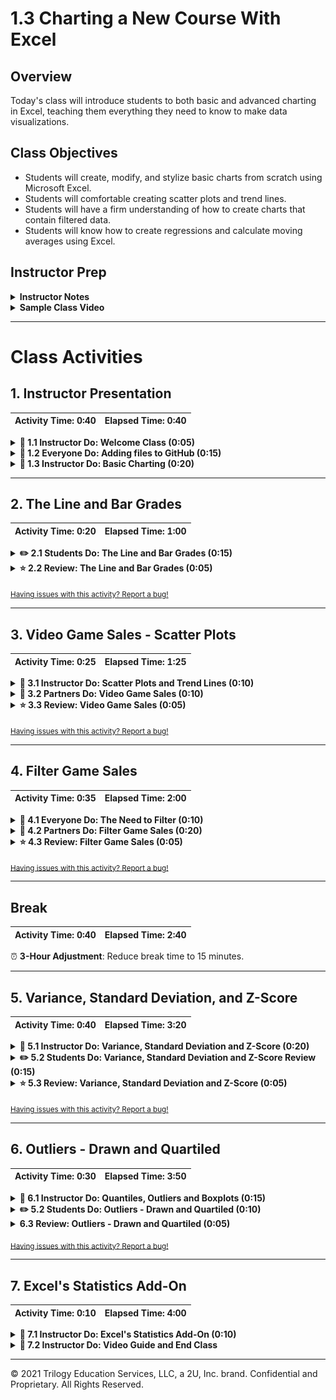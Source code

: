 # 1.3 Charting a New Course With Excel

## Overview

Today's class will introduce students to both basic and advanced charting in Excel, teaching them everything they need to know to make data visualizations.

## Class Objectives

* Students will create, modify, and stylize basic charts from scratch using Microsoft Excel.
* Students will comfortable creating scatter plots and trend lines.
* Students will have a firm understanding of how to create charts that contain filtered data.
* Students will know how to create regressions and calculate moving averages using Excel.

## Instructor Prep

<details>
  <summary><strong>Instructor Notes</strong></summary>

* You may find that this lesson falls on a weekday due to a holiday shifting the course schedule. In this case, we have provided notes within the LP that will allow you to **easily adjust the length of the lesson to fit into a weekday class**.

  * Be on the lookout for a ⏰**3-Hour Adjustment** note at the top of activities in this Lesson Plan. If this class is being taught on a weekday, please utilize the directions found in the note. Keep in mind that breaks will be reduced from 40 minutes to the typical 15 minutes for a weekday class as well.

  * Shortening these activities could potentially limit the students' ability to finish them, so please remind them to utilize office hours to clear up any questions they may have.

* When the lesson plan calls for files to be sent to students there are a few ways to do so. For the first couple of weeks it may be easiest to use Slack, but as the files and directories get more complex you may look to try alternate methods such as pushing and pulling from GitHub/GitLab and sending out the link, using a file storage like google drive, or zipping up files and continuing to Slack out. Please use whatever method you find most comfortable for sending files out to students.

* Send out out the installation [instructions](../../../00-Prework/Conda_Installation.md) for Anaconda and ask that students work with TAs during the next week to install Anaconda and Python. This will help resolve installation issues before the Python unit.

* Please reference our [Student FAQ](../../../05-Instructor-Resources/README.md#unit-01-excel) for answers to questions frequently asked by students of this program. If you have any recommendations for additional questions, feel free to log an issue or a pull request with your desired additions.

* Have your TAs refer to the Time Tracker to stay on track.

* Lastly, as a reminder these slideshows are for instructor use only - when distributing slides to students, please first export the slides to a PDF file. You may then send out the PDF file.

</details>

<details>
  <summary><strong>Sample Class Video</strong></summary>

* To view an example class lecture visit (Note video may not reflect latest lesson plan): [Class Video](https://codingbootcamp.hosted.panopto.com/Panopto/Pages/Viewer.aspx?id=9d629fc9-bf16-4f5f-b11d-b96fcd1adf67)

</details>

- - -

# Class Activities

## 1. Instructor Presentation

| Activity Time:       0:40 |  Elapsed Time:      0:40  |
|---------------------------|---------------------------|

<details>
  <summary><strong>📣 1.1 Instructor Do: Welcome Class (0:05)</strong></summary>

* You may choose to open up the [slideshow](https://docs.google.com/presentation/d/1pJa1TZABU9A5sGXxak7XimvBMlzGin-TZ0EKKQDKVvk) and step through slides 1-5 to facilitate your welcome to the class. Otherwise cover the following talking points:

  * Welcome your students to their first ever extended class.

  * Explain that today's class is four hours, which means we have ample time to round out our discussion on visualizations and summary statistics in Excel.

  * Explain that we will use our combined knowledge from the past two classes to work through more advanced activities.

  * Reassure students that we will take our time with each concept and encourage the students to ask questions.

  * If this is the first combined class, take a few moments to have each professor and TA introduce themselves briefly. This way all of the students will feel comfortable asking questions to any member of the instructional team.

</details>

<details>
  <summary><strong>🎉 1.2 Everyone Do: Adding files to GitHub (0:15)</strong></summary>

* ⏰**3-Hour Adjustment**: Reduce activity time to 10 minutes.

* You may choose to open up the [slideshow](https://docs.google.com/presentation/d/1pJa1TZABU9A5sGXxak7XimvBMlzGin-TZ0EKKQDKVvk) and step through slides 6-9 to accompany the beginning of this next activity. Otherwise cover the following talking points:

  * Explain that "GitHub offers a centralized location where all developers can push and pull (upload and download) their code."

  * Point out that GitHub always holds the most up-to-date code and files, handling everyone's updates appropriately.

  * Explain that for now, we will only need to know how to use the GUI for GitHub in order to submit homework.

  * Explain that later in the course, we will learn to work with GitHub through the terminal using Git.

  * Point out to students that as with many skills, Git and GitHub get easier with use.

* Have the students follow along with the following steps:

  * Visit <https://github.com> and ask students to login to their personal accounts.

  * From the main page, create a new repository with an initialized `README.md` file. Explain that the convention in the software world is for each repository to have a "README" file that explains what the repository contains.

    ![git repo](Images/GitDemo_1.png)

  * Make the repository public so TAs can have access to it for grading.

  * Click on the "Add .gitignore" and type "Python".

    ![create git ignore](Images/Git_ignore_1.png)

  * Click the green "Create repository" box. After clicking "Create repository", you’ll now be on the "homepage" of your repository.

    * The purpose of the "gitignore" file that you added to the repository is to ensure that files not tracked by GitHub remain untracked.

    * Click on the `.gitignore` file on your repository to open it.

      ![create git ignore](Images/Git_ignore_2.png)

    * In the `.gitignore` file you can see many different files by extension and distribution packages that won’t be tracked for this repository.

      ![Git ignore file](Images/Git_ignore_3.png)

    * If you don’t want GitHub to track a file you can edit the `.gitignore` file by adding the file name or file extension.

    * Let's untrack a common file, `.DS_Store` for this repository. The `.DS_Store` file is created and maintained by the macOS Finder application in every folder, and has functions similar to the file `desktop.ini` in Microsoft Windows. We don't see this file in our folders.

      * Click on the pencil icon in the `.gitignore` file to edit the file.
      * Once in edit mode, add the following to the `.gitignore` above the `# Distribution / packaging` section.

      ```python
      # .DS_Store
      .DS_Store
      ```

      * Scroll to the bottom and enter the commit message. "Updating .gitignore file." where it says "Commit changes".
      * Click the green "Commit changes" button.

      ![edit git ignore](Images/Git_ignore_4.png)

  * Switch back to computer's Desktop and create a new empty Excel file and save it. This will be used to demonstrate how to upload new files.

  * Navigate back to your repository homepage you created and click **Upload files**.

    ![upload file](Images/GitDemo_upload.png)

  * Choose your Excel file in the dialog box; instead of the "Upload Files" button, you may also drag files from your desktop to the GitHub web page for a repo. Add a commit message and commit the changes.

  * Finally, refresh the web page to show that the new file is now safely saved to the repository.

    ![drag file](Images/GitDemo_filedrag.gif)

* Make sure that all the students have been able to follow along. Let students know that this will be how they will be submitting their homework for the first two weeks. Students will add all of the necessary files to their GitHub repo then submit the repository link to BCS.

* Encourage students to practice GitHub before the next class and to use office hours if they run into any problems.

</details>

<details>
  <summary><strong>📣 1.3 Instructor Do: Basic Charting (0:20)</strong></summary>

* ⏰**3-Hour Adjustment**: Reduce activity time to 15 minutes.

* During this walk-through, have the TAs send out the images for where things are located on the opposite operating system.

* You may choose to open up the [slideshow](https://docs.google.com/presentation/d/1pJa1TZABU9A5sGXxak7XimvBMlzGin-TZ0EKKQDKVvk) and step through slides 10-13 to accompany the beginning of this next activity. Otherwise cover the following talking points:

  * Point out that up until this class we haven't explored one of the major features of Microsoft Excel: visualizations.

  * Explain that this next activity will be an instructor walk-through of generating visualizations in Excel. Most of the commands and concepts are the same between Mac and Windows operating systems, but the software may look a bit different.

  * Reassure students that as we proceed through the walk-through, the TAs will be distributing the images of each step for both operating systems. Therefore everyone should be able to follow along using their own computers.

  * Explain that today we will concentrate on 4 primary types of plots - scatter plots, line plots, bar plots and box plots.

* Now open the [IceCreamFavesIceCreamFaves.xlsx](Activities/01-Ins_GitHub/Resources/IceCreamFaves.xlsx) file and select all of the data in columns A and B. Your selection should include the header rows containing the column labels and all rows containing data. Then navigate into the `Insert` tab at the top of the application to show off all of the nifty charting options that are available in the Charts group.

* **PC**

  ![Chart Options](Images/PC_chart_options.png)

* **Mac**

  ![Chart Options Mac](Images/MAC_chart_options.png)

* Excel allows its users to create many kinds of charts, but first we are going to be creating a bar chart since that fits our data nicely.

* Whenever you select a charting option from the Charts group, a new menu will appear that allows us to select various visual options. In the case of bar charts we can choose between 2D or 3D visuals with a horizontal or vertical layout.

  * For now, just stick with a vertical 2D chart since it is the most basic.

* Once a chart option has been selected, a new chart will automatically be placed in the spreadsheet. Clicking on this chart will allow us to edit it and, if we so wished, we could double-click on any one element to edit that piece more specifically.

  * For now, click on the chart's title to show your students that we can rename the chart whatever we would like. (Note that its title may be a generic "Chart Title" if you did not include the header rows in your selection).

* **PC**

  * Next, click on the plus sign to the right of our chart. This brings up a list of elements we can add/remove. Some of these elements have sub-elements which we can choose from as well.

    ![Images/PC_AddElements.png](Images/PC_AddElements.png)

  * Click on the "Axes Titles" option to add in titles for both our vertical and horizontal axes. Then click on the arrow to the right of the "Axes Titles" option to bring up the sub-menu, which allows us to choose the specific titles we would like to show.

  * By clicking on the paintbrush to the right of a chart, we can choose a number of basic visual styles from a list. We can also select a color scheme for our chart by selecting a palette from the Color group.

    ![Images/PC_ChartColors.png](Images/PC_ChartColors.png)

  * Selecting a new color palette may not seem to make much of a difference at first, but if we double-click on the bars of our chart a new menu will appear at the side of the application that allows us to format our bars. If we then click on the paint can and select the "Vary colors by point" option, each bar will be given a different color that fits the palette we selected for our chart earlier.

* **Mac**

  * Click on "Add Chart Element" on the left side of the ribbon and move down to "Axis Titles". Here, you can select Primary Horizontal or vertical.

    ![Images/MAC_axis.png](Images/MAC_axis.png)

  * Click on "Change Colors" on the ribbon to changes the colors of the bar graph (to the right of the "Add Chart Element").

  * Double click on any of the bars to bring up the "Format Data Series" menu. Here we can check the "Vary colors by point" option that will give each bar a different color.

    ![Images/Mac_colors.png](Images/Mac_colors.png)

* Point out that the format menu for a chart element can be brought up by double-clicking on any specific element. This gives us even more control over the look of our chart. Remember: the exact location of the formatting control may differ between versions of Excel.

* Let's say that we made a bar chart but then our employer told us they really wanted a pie chart. Lucky for us, Excel has an option which allows us to change a chart's type by simply going into the chart's right-click menu and selecting "Change chart type". This means we can turn a bar chart into a pie chart very easily.

  * You can also change a chart's type by selecting the chart, going into the Design tab's Type group, and clicking "Change Chart Type".

  * Turn that bar chart we have been working on into a pie chart. Make sure to add in the "Legend" element for our new pie chart. Otherwise no one will know what each slice of the pie corresponds to.

    * On Macs, you can add a legend by clicking on "Add Chart Element" on the ribbon again, and select add "Legend" and the location.

      ![Images/mac_legend.png](Images/mac_legend.png)

* Another type of graph that is necessary to understand is the line graph. The problem is that the data we currently have is not exactly ideal for creating a line graph... Ask your students why this is the case.

  * Our data does not show any changing trend over time. It instead compares a single piece of data across multiple named categories.

* Open [02-Ins_BasicCharting/Solved/BasicCharts.xlsx](Activities/02-Ins_BasicCharting/Solved/BasicCharts.xlsx) in Excel and go to the second sheet, named "Ice Cream Sales". This sheet contains data which shows how many scoops of ice cream flavors have been sold over a period of a year.

  * Select all of the data on this sheet and then choose a 2D line chart from the Charts group on the Insert tab. Remember: your selection should include the rows and columns containing labels.

    ![PC Line Charts](Images/PC_LineGraph.png)

  * Your students should notice just how cluttered this chart appears to be, which makes it difficult to glean any information from this chart.

    * **PC**: To filter the rows you'd like to show, choose the third option to the right of chart - this allows us to filter what categories of data we would like to show.

      * Select just a couple ice cream flavors from the list and then hit the "Apply" button to filter some data for our chart.

    * **Mac**: To filter what is shown on the chart, choose the `Home` tab, select column `A`, and click `Sort & Filter` in the right of the toolbar (may be hidden in the `Editing` tab at certain screen sizes). Once your column is in filter mode, click the arrow dropdown in its header cell: from there you will see options for sorting and filtering.

      ![Images/mac-line-chart-filter.gif](Images/mac-line-chart-filter.gif)

      * Select a few ice cream flavors from the list and show the chart updating.

    * It is important to note that the filter options listed here are only helpful in certain cases. When we would like to filter out data based upon some condition (e.g. greater than, less than, etc.) these limited filter options will not cut it.

* Answer any questions your students may have before moving onto the next activity.

</details>

- - -

## 2. The Line and Bar Grades

| Activity Time:       0:20 |  Elapsed Time:      1:00  |
|---------------------------|---------------------------|

<details>
  <summary><strong>✏️ 2.1 Students Do: The Line and Bar Grades (0:15)</strong></summary>

⏰ **3-Hour Adjustment**: Reduce activity time to 10 minutes.

* For this activity, our students are going to take upon themselves the role of a teacher as they create a series of bar and line graphs that visualize the grades of their class over the course of a semester.

* You may choose to open up the [slideshow](https://docs.google.com/presentation/d/1pJa1TZABU9A5sGXxak7XimvBMlzGin-TZ0EKKQDKVvk) and step through slides 14-16 to accompany this next activity.

* **Files:**

  * [README](Activities/03-Stu_LineAndBar/README.md)

  * [03-Stu_LineAndBar/StudentGrades_Unsolved.xlsx](Activities/03-Stu_LineAndBar/Unsolved/StudentGrades_Unsolved.xlsx)

</details>

<details>
  <summary><strong>⭐ 2.2 Review: The Line and Bar Grades (0:05)</strong></summary>

* Open and send out the [03-Stu_LineAndBar/StudentGrades_Solved.xlsx)](Activities/03-Stu_LineAndBar/Solved/StudentGrades_Solved.xlsx) version of the previous activity before going over it with your students. Make certain to answer any questions they may have to the best of your ability before moving onto the next section.

* One of the key factors to cover here is in filtering data within the line chart. Without picking and choosing which students we want to look at in specific, the chart is overcrowded and difficult to read. Sometimes, as in cases like this one, less data on a chart is better than more.

  * They'll also need to "Switch Row/Column" from the Chart Design menu on the line graph.

</details>

<sub>[Having issues with this activity? Report a bug!](https://bit.ly/3aEtBrT)</sub>

- - -

## 3. Video Game Sales - Scatter Plots

| Activity Time:       0:25 |  Elapsed Time:      1:25  |
|---------------------------|---------------------------|

<details>
  <summary><strong>📣 3.1 Instructor Do: Scatter Plots and Trend Lines (0:10)</strong></summary>

* You may choose to open up the [slideshow](https://docs.google.com/presentation/d/1pJa1TZABU9A5sGXxak7XimvBMlzGin-TZ0EKKQDKVvk) and step through slides 17-19 to accompany the beginning of this next activity. Otherwise cover the following talking points:

  * Explain that a scatter plot consists of a scattering of points on a graph and it is extremely handy when checking for relationships between two variables.

  * Point out that both line and scatter plots visualize the relationship between two variables, but their purposes are different. Line plots are used to compare a continuous variable such as time or temperature, while scatter plots are used to compare independent measurements.

  * Explain that the main purpose of a scatter plot is to visualize trends or clusters in the data.

  * Explain that scatter plots are one of the most common plots because we can visualize huge amounts of data without making a visualization feel too busy.

* Once again the TAs should send out the images of each step for both operating systems. Therefore,everyone should be able to follow along using their own computers.

* Open [04-Ins_ScatterPlot/ScatterPlot.xlsx](Activities/04-Ins_ScatterPlot/Solved/ScatterPlot.xlsx) in Excel, navigate into the "Normal Trend" worksheet, and show your students how we are using a scatter plot to compare an individual's salary to the price of their car.

* **PC**

  * Adding a trend line to a chart is very simple. Simply click on the plus symbol to the right of your selected chart and click the "trendline" option.

    ![PC Trendline](Images/PC_TrendLine.png)

* **Mac**

  * Click "Add Chart Element" on the left side of the ribbon and move down to "Trendline" and select the one that best fits our data.

    ![Mac Trendline](Images/mac_trendline.png)

* Our original scatter plot showed the most common form of trend line, a straight line, but there are other kinds of trend lines as well that may fit some data sets better.

  * Navigate into the second sheet of the Excel workbook, named Power Trend, and show your students how the Y variable increases exponentially in relation to the X variable. Due to this, the "Power" trend line would fit this data set better.

    * **PC**

      * In order to change the type of trend line that is being used, simply double-click on a chart's trend line and then select one of the options presented to you.

        ![PC Format Trendline](Images/PC_FormatTrend.png)

    * **Mac**

      * Click "Add Chart Element" on the left side of the ribbon and move down to "Trendline". This time select "More Trendline Options" to bring up the "Format Trendline" menu.

      * Check the "Power" option.

        ![Mac Power line](Images/mac_power.png)

* Navigate into the third sheet of the Excel workbook, named Exponential Trend, and show your students how this data set's second value increases exponentially based upon the row it is contained within. This means that an "Exponential" trend line would best fit this data.

* Another aspect of creating and modifying charts can be done via configuring the axes themselves. For example, if our data increases exponentially, then we may wish to consider creating a chart with axes that also increase exponentially.

  * This can be done by double-clicking on an axis and then changing the bounds, units, and the methods through which the axes are displayed.

  * **Mac**

    ![Mac Axis Options](Images/mac_axis_options.png)

  * Make sure to let your students know that although editing axes does allow for more customization, it can also be used to make charts misleading. For example, if we used larger units on a data set whose values are fairly low, we could make it look as if the correlation between two variables were far smaller than it really is.

* Students may be wondering how to reverse the X and Y axes of their charts and, unfortunately, there is no simple way to do this for scatter plots. This means that the best way to handle swapping axes is to reverse their positions on the table.

  * This is made all the more annoying by the fact that Excel's charts look at specific positions and ranges. That means that, if you move around data to make one chart, it could change other charts you have created. The best way to avoid this is to copy your chart and paste it into an external program like paint where changing a table's values cannot affect it.

* Answer whatever questions your students may have before moving onto the next activity.

</details>

<details>
  <summary><strong>👥 3.2 Partners Do: Video Game Sales (0:10)</strong></summary>

* Looking into a product's sales within a region and comparing it to that product's sales worldwide is a great way to determine how important a region is to a company. In this activity, students will pair up in order to create a series of scatter plots which will compare video game sales across regions.

* You may choose to open up the [slideshow](https://docs.google.com/presentation/d/1pJa1TZABU9A5sGXxak7XimvBMlzGin-TZ0EKKQDKVvk) and step through slides 20-22 to accompany this next activity.

* **Files:**

  * [README](Activities/05-Par_GameSales-ScatterPlots/README.md)

  * [Activities/Unsolved/Par_GameSales-ScatterPlots/VideoGameSales_Unsolved](Activities/05-Par_GameSales-ScatterPlots/Unsolved/VideoGameSales_Unsolved.xlsx)

</details>

<details>
  <summary><strong>⭐ 3.3 Review: Video Game Sales (0:05)</strong></summary>

* Open and send out [05-Par_GameSales-ScatterPlots/VideoGameSales_Solved.xlsx](Activities/05-Par_GameSales-ScatterPlots/Solved/VideoGameSales_Solved.xlsx) to your students. Make certain to answer any questions they may have to the best of your ability before moving onto the next section.

* Point out to your class how all of these charts use linear trend lines. Discuss with your students why this might be the case and collect a few of their answers before moving onto the next activity.

</details>

<sub>[Having issues with this activity? Report a bug!](https://bit.ly/2xDJoZr)</sub>

- - -

## 4. Filter Game Sales

| Activity Time:       0:35 |  Elapsed Time:      2:00  |
|---------------------------|---------------------------|

<details>
  <summary><strong>🎉 4.1 Everyone Do: The Need to Filter (0:10)</strong></summary>

* You may choose to open up the [slideshow](https://docs.google.com/presentation/d/1pJa1TZABU9A5sGXxak7XimvBMlzGin-TZ0EKKQDKVvk) and step through slides 23-26 to accompany the beginning of this next activity. Otherwise cover the following talking points:

  * Point out that in the previous activity, the video game data set contained far more information than what we needed.

  * Explain that the video game data set contained variables such as "Publisher", which we could theoretically use in order to look into the sales for specific companies.

  * Explain that the most straightforward way to look at a subset of data in Excel is to use the built-in filter functionality. Excel can filter data in a spreadsheet and make a chart from the subsetted data.

* Now send out the [06-Evr_PigeonRacing-Filter/Unsolved/PigeonRacing.xlsx](Activities/06-Evr_PigeonRacing-Filter/Unsolved/PigeonRacing.xlsx) activity notebook to the class. Walk-through this activity with the class, pausing frequently to allow students to catch up.

* Tell your students that this is real data from a pigeon racing competition. What is pigeon racing? Why are there people who race pigeons? No clue, but it is a fun data set.

* Select the first row of data on the sheet and then, in the Editing group of the Home tab, click on the "Sort & Filter" button. Next, select "Filter" from the menu that appears.

  * Arrows should appear at the top of each column. By clicking on these arrows, we can choose which rows we would like to filter out of our chart based upon the values that are contained within that column.

    * For example, in the "Sex" column, if we select H then the sheet will display all the rows with an H value. (H = Hen, C = Cock)

  * We can then create charts using only the data that is left behind. So if we wanted to create a chart which only takes into account the times for H gendered pigeons, we could now do so.

  * It is very important to note that whatever charts we create using filters will be modified if we change the filtering options again. The way in which to preserve your filtered charts, therefore, is by copying them to an external program like paint or word.

* Play around with this sheet's filtering options with your students for a bit before taking questions and answering them to the best of your ability.

* Another cool thing that you can do to create charts from filtered data is to create a "Pivot Chart".

  * **PC**

    * Pivot charts operate in much the same way as pivot tables do, allowing users to aggregate data of similar types and then create visualizations for them.

    * To create a pivot chart, simply navigate into the Charts group of the Insert tab and select "Pivot Chart" from the options available. Once that is done, simply set up the pivot table you desire and a chart will be created based off of it.

      ![PC Pivot Chart](Images/PC_PivotChart.png)

  * **Mac**

    * We can also create what is called a Pivot Chart.

    * **NOTE:** There is an issue with some versions of Excel 2016 for Mac. If you find a student have this problem, make sure they update their Excel version: it works on updated versions.

    * There will be students who may worry, but assure them it can be done. Don't believe all the dramatic Google search results!

    * First create a pivot table using Sex as our row values. "POS" and "Speed" as value.

    * Click the **!** next to them and switch to **Max** and this will create our pivot table.

    * The result should look as follows

      ![Mac pivot](Images/mac_pivot.png)

    * Locate "Insert" on the ribbon add any recommended chart to create a Pivot Chart.

    * Now when you play around with the filters in our pivot table, the chart will adjust.

</details>

<details>
  <summary><strong>👥 4.2 Partners Do: Filter Game Sales (0:20)</strong></summary>

⏰ **3-Hour Adjustment**: Reduce activity time to 10 minutes.

* Now that we know how to apply filters to a spreadsheet and create charts based on filtered data sets, lets take some time to create charts which compare the sales of publishers against one another.

* You may choose to open up the [slideshow](https://docs.google.com/presentation/d/1pJa1TZABU9A5sGXxak7XimvBMlzGin-TZ0EKKQDKVvk) and step through slides 27-29 to accompany this next activity.

* **Files:**

  * [README](Activities/07-Par_FilterGameSales/README.md)

  * [07-Par_FilterGameSales/VideoGameSales2_Unsolved.xlsx](Activities/07-Par_FilterGameSales/Unsolved/VideoGameSales2_Unsolved.xlsx)

</details>

<details>
  <summary><strong>⭐ 4.3 Review: Filter Game Sales (0:05)</strong></summary>

* Open and send out [07-Par_FilterGameSales/VideoGameSales2_Solved.xlsx](Activities/07-Par_FilterGameSales/Solved/VideoGameSales2_Solved.xlsx) to your students. Make certain to answer any questions they may have to the best of your ability before moving onto the next section.

* **Note** The images for scatter plots in the exercise will be saved in [Nintendo Scatter plot](Activities/07-Par_FilterGameSales/Solved/NintendoVsCritic.png) and [EA Scatter plot](Activities/07-Par_FilterGameSales/Solved/NintendoVsCritic.png)

* Demonstrate that first we select row one and create our filter off of there.

  ![row filter](Images/rowFilter.png)

* Once you have this, filter "Publisher" to "Nintendo".

  ![nintendo filter](Images/nintendoFilter.png)

* Explain how to get rid of empty cells by going to the filter for "Critic_Score" and un-checking the "Blanks" box.

* Explain how, in order to create the chart, we need to highlight the columns "Publisher" and "Critic_Score" before inserting a 'scatter plot.'

  * To add labels, click on the Chart Design tab on the ribbon and click "Add Chart Element" and select "Axis Titles".

* Save the image and repeat for "Electronic Arts"

* Explain that for the filtered chart, we first select all the data and create a pivot table.

  * Set the Filter to "Publisher"

  * Set the row as "Year_of_release"

  * Set the values as "Global_sales"

* Finally set the publisher to whomever you want, then highlight the year and sales columns and create a line graph.

* As your students may have noticed during this activity, the charts they created changed whenever they altered their filters. Point out to them once again why this denotes the importance of saving charts externally.

</details>

<sub>[Having issues with this activity? Report a bug!](https://bit.ly/343Sbjv)</sub>

- - -

## Break

| Activity Time:       0:40 |  Elapsed Time:      2:40  |
|---------------------------|---------------------------|

⏰ **3-Hour Adjustment**: Reduce break time to 15 minutes.

- - -

## 5. Variance, Standard Deviation, and Z-Score

| Activity Time:       0:40 |  Elapsed Time:      3:20  |
|---------------------------|---------------------------|

<details>
  <summary><strong>📣 5.1 Instructor Do: Variance, Standard Deviation and Z-Score (0:20)</strong></summary>

* Welcome the students back from break. Explain to the students that for the remainder of class will be focusing on statistics.

* Explain that these next activities will be introducing statistical topics that may be new to most people.

* Reassure the students that we will be revisiting these topics throughout the curriculum, so it is ok if it feels overwhelming at first.

* You may choose to open up the [slideshow](https://docs.google.com/presentation/d/1pJa1TZABU9A5sGXxak7XimvBMlzGin-TZ0EKKQDKVvk) and step through slides 31-40 to accompany the beginning of this next activity. Otherwise cover the following talking points:

  * Remind students that yesterday we discussed the measures of central tendency, which are used to describe the center of a data set.

  * Explain that today we will discuss the **summary statistics** that are used to describe the variability of a data set.

  * Explain that in statistics, **variance**, **standard deviation** and **z-score** are the **summary statistics** used to describe the variability in data.

  * Explain that **variance** describes overall how far values in the data set are from the mean. In other words, **variance** describes how much variation exists within the data.

  * Show the students the equation for variance.

  ![equation for variance](Images/VarianceEquation.png)

  * Reassure students that it is not critical to know how to manually calculate **variance**. Almost all analytical tools and programming languages have functions to calculate **variance** for us.

  * Explain that the most important takeaway from the equation is that the variance calculation considers the distance of each value in the data set from the center of the data.

  * Point out that it does not matter if a value is above or below the mean of the data set, because the difference is squared, the **variance** will always be positive.

* Open [08-Ins_Variance-SD-Zscore/Variance-SD-Zscore.xlsx](Activities/08-Ins_Variance-SD-Zscore/Solved/Variance-SD-Zscore.xlsx) in Excel.

![Example of variance](Images/13-VarianceExample.png)

* Explain that this data set contains the monthly average rainfall for Washington, D.C. and Manaus, Brazil. Explain that Washington is considered a humid, subtropical climate, while Manaus, Brazil is considered a tropical monsoon climate.

* Point out that we can visually assert from the bar chart that the overall rainfall in Washington is less than that of Manaus. However, the amount of rainfall per month changes substantially more in Manaus than Washington.

* Explain that we can calculate the total variance of rainfall for each city using Excel's `VAR.P` function.

* Point out that the variance of annual rainfall in Washington is only 0.17, while the annual rainfall in Manaus is 11.04. Therefore, we can quantitatively determine that the overall rainfall is less variable in Washington than in Manaus.

* Explain that one problem with using variance to describe a data set is that the units of variance are not the same units as the mean, nor the same units as the data set itself.

* Explain that in the variance equation we divide the squared distance of each data point versus the mean. Therefore the variance is in terms of the unit of measurement, squared.

* Explain that in the first example we would say that the average rainfall annually in Washington was 3.6 inches, with a variance of 0.17 inches squared.

* Caution that depending on the complexity of the measurement, describing the variability in terms of units squared may be complicated.

* You may choose to return to the [slideshow](https://docs.google.com/presentation/d/1pJa1TZABU9A5sGXxak7XimvBMlzGin-TZ0EKKQDKVvk) and step through slides 41 and 42 to accompany the next section of the activity. Otherwise cover the following talking points:

  * Explain that in statistics, we use the **standard deviation** to interpret how _spread out_ the data is from its mean.

  * Explain that **standard deviation** can be derived from the variance by calculating the square root of the variance metric. Additionally, most analytical tools and programming languages have functions to calculate the **standard deviation** directly.

  * Point out that by calculating the square root of the variance, the **standard deviation** describes the variability of the data using the same units as the mean.

* Show the students the next sheet in the Excel workbook.

![Example of standard deviation](Images/13-SDExample.png)

* Explain that this is the same rainfall data set from the previous sheet, except now we have calculated the standard deviation of both cities using the `STDEV.P` function in Excel.

* Point out that we also manually calculated the standard deviation by taking the square root of the variance, both standard deviation calculations are equal.

* Explain that under certain circumstances the standard deviation becomes an even more powerful statistical tool than just describing the variability of the data.

* Explain that when a data set is considered to be **normally distributed** the standard deviation can be used to describe how many data points are close to the mean.

* Reassure students we will discuss **normal distributions** later in the course, but for now we will use a general rule of thumb - when measurements in a data set are obtained independent of one another, the data is considered to be normally distributed.

* Explain that in this case, each rainfall measurement was obtained independently month-to-month and region-to-region. Therefore we will assume the data is normally distributed.

* Explain that when a data set is normally distributed, the data points follow a **68-95-99.7** rule.

* Explain that with the **68-95-99.7** rule, roughly 68% of all values in a data set fall within one standard deviation of the mean (in either direction). Additionally, 95% of the values fall within two standard deviations, and 99.7% of the values fall within three standard deviations.

* Show the students the next sheet in the Excel workbook.

![Example of normal dist 68 rule](Images/13-Normal68.png)

* Explain that in this sheet we have taken the same rainfall data as before, calculated the mean and standard deviation, and calculated the boundary values of one standard deviation from the mean in either direction.

* Point out that from the Washington data, eight of the twelve months fall within one standard deviation, or 67% of all data points.

* Point out that from the Manaus data, only six of the twelve months fall within one standard deviation, or 50% of all data points.

* Explain that although this rule is not perfect, the 68-95-99.7 helps analysts to extrapolate characteristics about a data set using only summary statistic values.

* Explain that we have now studied two different statistic values to describe the overall data set in terms of distance from the mean.

  * "But what if we wanted to describe a single data point in terms of its distance from the mean?"

* You may choose to return to the [slideshow](https://docs.google.com/presentation/d/1pJa1TZABU9A5sGXxak7XimvBMlzGin-TZ0EKKQDKVvk) and step through slides 43 and 44 to accompany the next section of the activity. Otherwise cover the following talking points:

  * Explain that we can calculate a data point's **z-score** to measure its distance from the mean in terms of standard deviations.

  * Show the students the equation for z-score:

  ![equation for z-score](Images/ZScoreEquation.png)

  * Explain to students that not all programming languages and software tools contain a function to calculate **z-score**. Therefore, we will be calculating the z-score manually using the standard deviation and the mean of the data.

  * Reassure students that we will be distributing the Excel workbook to use as reference later if they ever forget how to calculate the z-score.

  * Explain that the z-score can be positive or negative. If the z-score is negative, the data point is less than the mean, or if the z-score is positive, the data point is more than the mean.

* Show the students the last sheet in the workbook.

![Example of z-score](Images/13-ZScoreExample.png)

* Explain that on this sheet we have now used the mean and standard deviation to calculate the z-score for rainfall each month for both cities.

* Point out that the z-scores provides an overview of each value in a data set where we can easily determine which values are the most extreme relative to the mean.

* Point out that in this example data set, the most extreme difference in rainfall from the mean was February in Washington, and August in Manaus. In both instances the average monthly rainfall was far below the mean.

* Send out the [08-Ins_Variance-SD-Zscore/Variance-SD-Zscore.xlsx](Activities/08-Ins_Variance-SD-Zscore/Solved/Variance-SD-Zscore.xlsx) workbook for students to refer to later.

</details>

<details>
  <summary><strong>✏️ 5.2 Students Do: Variance, Standard Deviation and Z-Score Review (0:15)</strong></summary>

* ⏰**3-Hour Adjustment**: Reduce activity time to 10 minutes.

* You may choose to open up the [slideshow](https://docs.google.com/presentation/d/1pJa1TZABU9A5sGXxak7XimvBMlzGin-TZ0EKKQDKVvk) and step through slides 45-47 to accompany this next activity.

* **Files:**

  * [README](Activities/09-Stu_VarSDZScoreReview/README.md)

  * [09-Stu_VarSDZScoreReview/variance_review.xlsx](Activities/09-Stu_VarSDZScoreReview/Unsolved/Variance_Review_Unsolved.xlsx)

</details>

<details>
  <summary><strong>⭐ 5.3 Review: Variance, Standard Deviation and Z-Score (0:05)</strong></summary>

* Open the solution workbook [09-Stu_VarSDZScoreReview/variance_review.xlsx](Activities/09-Stu_VarSDZScoreReview/Solved/Variance_Review_Solved.xlsx) and move to the second sheet.

![This is the summary table](Images/16-SummaryTable.png)

* Point out that the first step was to name the sheet "Summary Table" and copy over the `Team` names.

* Explain that once we have copied the team names we use the `AVERAGE`, `VAR.P` and `STDEV.P` functions to calculate the mean, variance and standard deviation, respectively.

* Point out that the cleanest way to calculate these values in Excel is to start typing out the formula on the "Summary Table" sheet and then click on the range of values we want to calculate from the raw data sheet.

* Demonstrate how to calculate the mean `PTS` (overall season points per player) for the `CLE` (Cleveland Cavaliers) using the `AVERAGE` function across both sheets.

![Demo of average](Images/16-CalculateAverage.gif)

* Explain that we must repeat this process for each team and each function.

* Explain that once we have the summary table we can answer the questions from the activity.

* Explain that the team with the biggest difference in total season points would be the team with the largest `PTS` standard deviation - the Golden State Warriors.

* Explain that the team with the least variable player age was the Miami Heat, and their average player age was 26.6 years old.

* Explain that the team with the least variable field goals per player was the Los Angeles Lakers.

* Show the students the next sheet in the workbook.

![This is the z-score table](Images/16-ZScoreTable.png)

* Explain to the students that once we copy over the `Player` and `PTS` columns, we need to calculate the mean and standard deviation for the team.

* Point out to the students when calculating the z-scores, it is important to always report the mean and standard deviation in addition to the calculated values. In this example we placed the mean and standard deviation below the last player's row.

* Ask the students how they would interpret the z-scores for the Cleveland Cavaliers. Ask them what do the z-scores tell us about each player in terms of points?

* Explain that the player with the largest difference in overall points from the mean of the team would be the player with the largest magnitude z-score. This means that we are looking for the largest absolute value of the z-score regardless if the z-score is positive or negative.

* Explain that the z-score is showing us each player's total contribution of points compared to the rest of the team throughout the season. In the crudest sense, we are determining player "value" to the team.

* Explain that in this example LeBron James had the largest difference in overall points from the mean of the team. Therefore, we could say that LeBron is the most valuable player to the Cleveland Cavaliers in terms of points.

* Show the students the last sheet in the workbook.

![This is the z-score table](Images/16-PivotTable.png)

* Explain to the students that pivot tables can be used to vastly speed up the process of calculating summary statistics in Excel.

* Explain that the first step in generating a pivot table would be to go to Insert > PivotTable and select the data from the first worksheet.

* Point out to the students that they do not need to copy over every column into the pivot tables, in this example we can simply use columns `A` through `H`.

* Explain that once we have our columns and new pivot table generated, we can start to build our summary statistics table.

* Explain that in order to reproduce our "Summary Table" we need to use the `Tm` (Team) column as our "Rows".

* Explain that once we have designated the rows in the pivot table, we bring each field down to the "Value" section.

* Explain that for each value, we must designate whether the summary value will be the mean, variance or standard deviation. This can be done by changing the field settings by right-clicking on the value.

* Demonstrate to the students how to change the `Average of PTS` value to `Max of PTS` and back to `Average of PTS`.

![Demo of pivot](Images/16-PivotExample.gif)

* Point out that pivot tables trivialize the process of generating summary statistics in Excel.

* Explain that pivot tables reduce the overhead of switching back and forth between sheets to calculate the mean, variance and standard deviation. Pivot tables also reduce the chance of errors.

* Send out the solution workbook [09-Stu_VarSDZScoreReview/variance_review.xlsx](Activities/09-Stu_VarSDZScoreReview/Solved/Variance_Review_Solved.xlsx) for students to review later.

</details>

<sub>[Having issues with this activity? Report a bug!](https://bit.ly/3dO4SDx)</sub>

- - -

## 6. Outliers - Drawn and Quartiled

| Activity Time:       0:30 |  Elapsed Time:      3:50  |
|---------------------------|---------------------------|

<details>
  <summary><strong>📣 6.1 Instructor Do: Quantiles, Outliers and Boxplots (0:15)</strong></summary>

* You may choose to open up the [slideshow](https://docs.google.com/presentation/d/1pJa1TZABU9A5sGXxak7XimvBMlzGin-TZ0EKKQDKVvk) and step through slides 48-52 to accompany the beginning of this next activity. Otherwise cover the following talking points:

  * Remind students that when we are characterizing a data set, we need to be careful that our summary statistics don't misrepresent the data.

  * Explain that one of the biggest challenges in statistics is the fact that real-world data is imperfect. Often times real-world data will contain extreme values that can skew our interpretations, especially when we try to describe the center of a data set.

  * Explain that one of the simplest methods of describing real-world data is to break up a data set into smaller segments.

  * Explain that in statistics, we use **quantiles** to describe segments of a data set.

  * Explain that **quantiles** are the "cut points" that separate a sorted data set into equal-sized fragments.

  * Explain that the two most popular types of **quantiles** are **quartiles** and **percentiles**.

  * Explain that **quartiles** divide up a data set into four equal parts, and **percentiles** divide a data set into 100 equal parts.

* Open up the activity workbook [10-Ins_QuantilesOutliersBoxplots/quantiles_outliers_boxplots.xlsx](Activities/10-Ins_QuantilesOutliersBoxplots/Solved/quantiles_outliers_boxplots.xlsx) and show the students the first sheet.

![The first quartile examples](Images/10-QuartileExample1.png)

* Explain that this data set is a sorted list of 11 values ranging between 10 and 100.

* Ask the students if they remember what we call the center of a sorted data set.

* If no student can recall, remind them that the center of a sorted data set is known as the median.

* Explain that the median can also be considered the cut point that divides a data set into two equal parts. Therefore, the median can also be called the **second quartile** or **Q2**.

* Point out that the median of this data set is 55. There are five values below 55 and five values above 55.

* Explain that the **first quartile** (also known as **Q1**) is the median of the first set of values separated by **Q2**. Alternatively, the **third quartile** (also known as **Q3**) is the median of the second set of values separated by **Q2**.

* Point out this example is very simplified and its easy to see where the cut points should be in order to make four equally-sized groups of data.

* Show the students the next sheet in the workbook.

![The second quartile examples](Images/10-QuartileExample2.png)

* Explain that this data is a sorted list of a professional tennis player's serve speeds. In total 137 measurements were made ranging from 68 to 97 mph.

* Explain that when a data set is large, it can be difficult to determine where the quartiles are.

* Explain that we can use the `QUARTILE.EXC` function in Excel to calculate the quartile values.

* Explain that the input to the `QUARTILE.EXC` function is a range of values and the number corresponding to which quartile it should calculate.

* Point out that in this data set the quartiles divide the data into groups of 34 values, with one group consisting of 35 values.

* Explain that quartiles allow us to make observations about the data set without the need to plot the distribution of values.

* Explain that one observation we can make is that on average, the tennis player serves around 85 mph.

* Explain that another observation we can make is that 50% of the tennis player serves were between 77 and 90 mph.

* Explain that because quartiles divide the data into 4 equal segments, the range between Q1 and Q3 covers roughly 50% of all data points.

* Explain that this range is known as the **interquartile range**, or **IQR** for short. In statistics the **interquartile range** is used to help identify the most trustworthy measurements in a data set. The **interquartile range** is calculated by subtracting Q1 from Q3.

* You may choose to return to the [slideshow](https://docs.google.com/presentation/d/1pJa1TZABU9A5sGXxak7XimvBMlzGin-TZ0EKKQDKVvk) and step through slides 53-55 to accompany the next section of the activity. Otherwise cover the following talking points:

  * Explain that in data science, we call suspicious data points that are at either extreme of a data set **potential outliers**.

  * Explain that an **outlier** is a data point that differs from the rest of a data set.

  * Explain that **outliers** can be caused by changes in data collection methods,  experimental error, a malfunction of a machine, or any general source of unaccounted variability when generating a data set.

  * Explain that **outliers** cause a data set to alter its distribution, which causes issues when we try to characterize a data set with summary statistics. Therefore, it is critical to identify **potential outliers** in a data set before moving forward with any analysis.

  * Explain that there are two common ways to identify potential outliers in a data set.

  * Explain that the most common qualitative method to identify potential outliers is by using a **box and whisker plot**.

  * Explain that the **box and whisker plot** is also known as a **box plot** and shows the distribution of values from a single list.

  * Explain that the most common quantitative method to identify potential outliers is to use the `1.5*IQR` rule.

  * Explain that the `1.5*IQR` rule states that any data point that is 1.5 times the interquartile range lower than Q1 could be a potential outlier. Alternatively, any data point that is 1.5 times the interquartile range higher than Q3 could be a potential outlier.

* Show the students the next sheet in the workbook.

![The third quartile examples](Images/10-QuartileExample3.png)

* Explain that the third example is the same professional tennis serve speed data set, except that there is a new 40 mph data point.

* Explain to the students that with real-world data, is is common to see suspicious data points at the low and high end of a sorted data set.

* Ask the students if they think that based upon the rest of the data, is the 40 mph data point trustworthy.

* Caution students that we have to be careful how we identify and correct for outliers.

* Explain that if we remove data points that are not outliers, or report data without disclosing that we removed data points, we can be held liable for showing deceptive statistics.

* Explain that in this example the lower boundary of the `1.5*IQR` rule is 57.5 mph. Therefore the new 40 mph data point could be considered an outlier, and we could remove that value from our calculations.

* Remind the students if we were to remove the potential outlier, it is critical to report that the value was removed alongside any table or figure generated from the data set.

* Show the students the last worksheet.

![The fourth quartile examples](Images/10-QuartileExample4.png)

* Explain that **box plots** are a very powerful plot that provides a number of summary statistics at a glance.

* Explain that most analytical tools and programming languages have methods to build a **box plot**, and most **box plots** use the same shapes and styles to convey summary statistics.

* Point out to the students the annotated diagram below the Excel chart.

* Explain that the box in a box plot is the interquartile range, and the line in the middle of the box is the median of the data set.

* Explain that sometimes a box plot will include an `X` or triangle in the middle of the box, this symbol indicates the mean of the data set.

* Explain that the lines, or whiskers, protruding from the box indicate largest and smallest data points inside the `1.5*IQR` rule.

* Explain that the data points plotted past the whiskers indicate the potential outliers.

* Explain that we compare the data points on the box plot to the extreme values of the data set to determine which data points are the potential outliers.

  * In Excel, you can hover over any data point to look at what value is being represented.

* Point out that the Excel box plot shows us that the 40 mph data point from the tennis serve data may be an outlier.

* Point out that in this example we are looking at a vertical box plot. Explain that just like bar plots can be displayed with vertical or horizontal bars, box plots can also be displayed vertically or horizontally.

* Send out the activity workbook [10-Ins_QuantilesOutliersBoxplots/quantiles_outliers_boxplots.xlsx](Activities/10-Ins_QuantilesOutliersBoxplots/Solved/quantiles_outliers_boxplots.xlsx) for students to refer to later.

</details>

<details>
  <summary><strong>✏️ 5.2 Students Do: Outliers - Drawn and Quartiled (0:10)</strong></summary>

* You may choose to open up the [slideshow](https://docs.google.com/presentation/d/1pJa1TZABU9A5sGXxak7XimvBMlzGin-TZ0EKKQDKVvk) and step through slides 56-58 to accompany this next activity.

* **Files**:

* [README](Activities/11-Stu_OutliersDrawnQuartiled/README.md)

* [11-Stu-OutliersDrawnQuartiled/Outliers_Activity_Unsolved.xlsx](Activities/11-Stu_OutliersDrawnQuartiled/Unsolved/Outliers_Activity_Unsolved.xlsx)

</details>

<details>
  <summary><strong> 6.3 Review: Outliers - Drawn and Quartiled (0:05)</strong></summary>

* Open up the solution workbook [11-Stu-OutliersDrawnQuartiled/Outliers_Activity_Solved.xlsx](Activities/11-Stu_OutliersDrawnQuartiled/Solved/Outliers_Activity_Solved.xlsx) and show the students the first sheet.

* Point out that this data set is over 3000 values and by just glancing at the data, we can see the antioxidant content jump from less than one to greater than 100.

  * That much variability is indicative of potential outliers in the data set.

* Show the students the next sheet of the workbook.

![The Outlier Testing sheet](Images/12-OutlierReview1.png)

* Explain that the first step in this activity was to create a summary statistics table.

* Explain that once we calculated the first and third quartiles we could calculate the `1.5*IQR` boundary rule.

* Remind the students that the lower boundary of the `1.5*IQR` rule is `Q1-(1.5*IQR)` while the upper boundary is `Q3+(1.5*IQR)`.

* Point out that the lower boundary extends beyond the minimum antioxidant value. Therefore all values lower than the median are within the boundary.

* Explain that once we have the upper boundary, we can use this value in the filter of the raw data.

* Demonstrate to the students how to copy the upper bound to create a "Greater than" filter.

![This is what applying a greater than filter looks like](Images/greater_than.gif)

* Explain that once we have the filtered list of potential outliers, we copy over the product name and antioxidant content to our worksheet.

* Explain that the final step is to create a box and whisker plot using all of the antioxidant values.

* Point out that the box and whisker plot may look a bit different. There does not appear to be a box, but instead there is a line.

* Explain that when there are large extremes in the data, the box and whisker plot gets compacted.

* Point out to the students that the median is 0.5, the IQR is 2.12 and the upper boundary is 5.46. However, the largest values are almost 3000.

* Explain that this compacted box plot is typically observed when potential outliers are orders of magnitude larger than the median.

* Explain that box plots are great at showing us when there are outliers in a data set, but they are not very helpful when determining how many potential outliers exist.

* Explain that this is why many data scientists will start by plotting the data in a box and whisker, and reflex to quantifying the `1.5*IQR` boundaries if any potential outlier data points exist.

* Send out the solution workbook [11-Stu-OutliersDrawnQuartiled/Outliers_Activity_Solved.xlsx](Activities/11-Stu_OutliersDrawnQuartiled/Solved/Outliers_Activity_Solved.xlsx) for students to refer to later.

</details>

<sub>[Having issues with this activity? Report a bug!](https://bit.ly/2R5XOIH)</sub>

- - -

## 7. Excel's Statistics Add-On

| Activity Time:       0:10 |  Elapsed Time:      4:00  |
|---------------------------|---------------------------|

<details>
  <summary><strong>📣 7.1 Instructor Do: Excel's Statistics Add-On (0:10)</strong></summary>

* ⏰**3-Hour Adjustment**: Remove this activity and proceed to the end of class.

* You may choose to open up the [slideshow](https://docs.google.com/presentation/d/1pJa1TZABU9A5sGXxak7XimvBMlzGin-TZ0EKKQDKVvk) and step through slides 59-65 to accompany the beginning of this next activity. Otherwise cover the following talking points:

  * Explain that Excel is a fantastic tool for quickly viewing, manipulating and visualizing small to medium-sized data sets. However, Excel does not contain many statistical algorithms or tests "out of the box".

  * Point out that up until this point, we have only discussed statistical summary functions. But as we progress through the curriculum, we will cover a number of more robust statistical functions, tests and concepts.

  * Explain that if we enable Excel's Analysis ToolPak add-on, we can always return to Excel to perform statistical tests on smaller data sets.

  * Caution students that Excel is not designed to handle large data sets, nor is Excel designed to record parameters. Therefore, we should only use Excel's Analysis ToolPak for gut-checks or one-off analysis.

  * Walk the students through installing the Excel Analysis ToolPak. Point out that the installation process is different for Mac and PC, and using the ToolPak is slightly different between the two operating systems.

  * Official instructions can be found [here](https://support.office.com/en-ie/article/load-the-analysis-toolpak-in-excel-6a63e598-cd6d-42e3-9317-6b40b)

* Now open [12-Ins_StatisticsAddon/Solved/MovingAverages.xlsx](Activities/12-Ins_StatisticsAddon/Solved/MovingAverages.xlsx) in Excel.

* Explain to the students that we will look at a short example of using the ToolPak to calculate a moving average on a range of values.

* Explain that the moving average function simply calculates the mean over a set interval of data points.

* Explain that there is sufficient documentation online if anyone is interested in the specific use cases for moving average. For our purposes, the moving average is the most straightforward function in the ToolPak.

* Navigate into the Data tab, locate the Analyze group, and select the "Data Analysis" option. Macs just have a "Data Analysis" button.

* From the menu that appears, select "Moving Average".

  ![Data Analysis](Images/PC_DataAnalysis.png)

* Click on the arrow beside "Input Range" and select the cells that you would like to average. In this case, select B2 to M2.

* Set the interval that you would like to take the average of. We will be setting this particular interval to 2 for the time being.

* Select an output range for the averages you are calculating. In this case, select B3 to M3.

* Hit "Ok" and Excel will calculate/print the moving average according to your specifications.

  * Students should notice that the first cell of our range has been filled in with the value "#N/A" - meaning "Not Available". This is because there are not enough data points prior to this one to calculate an average for.

  ![Moving Average](Images/PC_MovingAverage.png)

* Point out that Excel's Analysis ToolPak prompts you through any variables needed. However, it does not provide context around any of the statistical functions.

* Explain that we will cover many of the functions supported by the ToolPak throughout the curriculum. As we become more familiar with the variables and outputs of each statistical function, the Analysis ToolPak can become more and more of a secondary resource to use when exploring new data.

</details>

<details>
  <summary><strong>📣 7.2 Instructor Do: Video Guide and End Class</strong></summary>

* ⏰**3-Hour Adjustment**: Remove this activity, but send out the links to students as per the instructions.

* Before finishing up for the day, take a few minutes to ask the students if they have any final questions and answer questions if they arise.

  * If students are reluctant to ask questions, use the [slideshow](https://docs.google.com/presentation/d/1pJa1TZABU9A5sGXxak7XimvBMlzGin-TZ0EKKQDKVvk) slides 66 and 67 as prompts. Use the fist to five technique (fist meaning not comfortable at all, five meaning they feel like they have mastered the topic) to survey students on their comfort of plotting figures and calculating summary statistics in Excel.

* Send out the [Video Guide](../VideoGuide.md) containing the walk-through of this week's key activities. Encourage students to review them later and utilize office hours if they have further questions.

* Send out the installation [instructions](../../../00-Prework/Conda_Installation.md) for Anaconda and ask that students work with TAs during the next week to install Anaconda and Python. This will help resolve installation issues before the Python unit.

</details>

- - -

© 2021 Trilogy Education Services, LLC, a 2U, Inc. brand. Confidential and Proprietary. All Rights Reserved.
